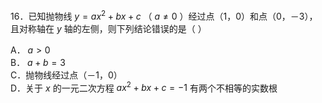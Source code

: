 16．已知抛物线 $\scriptstyle { y = a x ^ { 2 } + b x + c }$ （ $a \neq 0$ ）经过点（1，0）和点（0，－3），且对称轴在 $y$ 轴的左侧，则下列结论错误的是（ ）

A． $a > 0$   
B． $a + b = 3$   
C．抛物线经过点（－1，0）  
D．关于 $x$ 的一元二次方程 $a x ^ { 2 } + b x + c = - 1$ 有两个不相等的实数根
